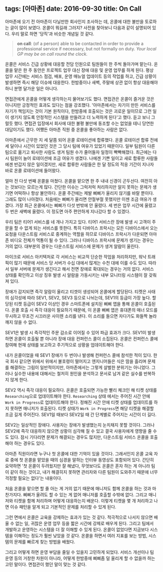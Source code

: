 tags: [아마존]
date: 2016-09-30
title: On Call
---
아마존에 오기 전 아마존이 다닐만한 회사인지 조사하는 데, 온콜에 대한 불만을 토로하는 글이 많이 보였다. 온콜이 뭐길래 그러지? 사전을 찾아보니 다음과 같이 설명되어 있다. 우리 말로 하면 '당직'과 비슷한 개념일 것 같다.

<!--more-->
> **on call**: (of a person) able to be contacted in order to provide a professional service if necessary, but not formally on duty. *Your local GP may be on call round the clock.*

온콜은 서비스 긴급 상황에 대응할 전담 인원으로 팀원들이 한 주씩 돌아가며 맡는다. 온콜을 맡은 한 주 동안은 프로젝트 업무 대신 장애 대응 및 운영 업무를 하게 된다. 평상 업무 시간에는 서비스 점검, 배포, 운영 매뉴얼 업데이트 등의 작업를 하고, 긴급 상황이 발생하면 즉시 해당 이슈에 대응한다. 한밤중이나 새벽, 주말에 상관 없이 항상 대응해야 하니 분명 달가운 일은 아니다.

면접관에게 온콜을 어떻게 생각하는지 물어보기도 했다. 면접관은 온콜이 즐거운 것은 아니지만 긍정적인 효과도 있다는 점을 강조했다. '아마존에서는 자기이 만든 서비스를 자기가 책임지는 것이 기본 원칙이다, 한밤중에 호출되는 것은 괴로운 일이므로 그런 일이 생기지 않도록 안정적인 시스템을 만들려고 더 노력하게 된다'고 했다. 듣고 보니 그럴듯 했다. 면접관 입장에서 회사에 대한 불평 불만에 동조할 수는 없었을 테니 당연한 대답이기도 했다. 어쨌든 아마존 직원 중 온콜을 좋아하는 사람은 없다.

아마존에서 근무한 지 세 달쯤 되어 온콜 로테이션에 합류했다. 온콜 로테이션 합류 전에 세 달이나 시간이 있었던 것은 그 당시 팀에 여유가 있었기 때문이다. 일부 팀원이 다른 팀으로 옮기고 퇴사한 사람도 생겨 팀원 수가 줄어들자 일정이 빡빡해졌다. 최근에는 다시 팀원이 늘어 로테이션에 조금 여유가 생겼다. 나에겐 기쁜 일이고 새로 합류한 사람들에겐 반갑지 않은 일이겠지만, 새로 합류한 사람들은 한 달 정도의 적응 기간이 지나자 바로 온콜 로테이션에 들어왔다.

얼마 전 다섯 번째 온콜을 마쳤다. 온콜을 맡으면 한 주 내내 신경이 곤두선다. 여전히 아는 것보다는 모르는게 많다. 간단한 이슈는 그럭저럭 처리하지만 알지 못하는 문제가 생기면 어떡하나 항상 불안하다. 온콜 주간에는 제발 삐삐가 울리지 않기를 바랄 뿐이다. 그래도 많이 나아졌다. 처음에는 삐삐가 울리면 안절부절 못했지만 이젠 조금 여유가 생겼다. 가장 최근 온콜에서는 삐삐가 다섯 번밖에 안 울렸다. 세 번은 업무 시간에 울렸고 두 번은 새벽에 울렸다. 이 정도면 아주 편안하게 지나갔다 할 수 있겠다.

우리 팀은 티어1 서비스를 네 개나 가지고 있다. 티어1 서비스란 장애 발생 시 고객이 주문을 할 수 없게 되는 서비스를 뜻한다. 특히 디바이스 프락시는 모든 디바이스에서 오는 요청을 다운스트림 서비스로 중계하는 역할을 하므로 디바이스 프락시가 다운되면 아마존 비디오 전체가 먹통이 될 수 있다. 그러나 디바이스 프락시에 문제가 생기는 경우는 거의 없다. 대부분의 경우는 다운스트림 서비스에 문제가 생겨 알람이 울린다.

마이크로 서비스 아키텍처로 각 서비스는 비교적 단순한 작업을 처리하지만, 워낙 트래픽이 많기 때문에 서비스 당 서버가 수십 대에서 많게는 수천 대에 이를 수도 있다. 따라서 일부 서버에 문제가 생긴다고 해서 전면 장애로 확대되는 경우는 거의 없다. 서비스 상태를 확인하고 이상 징후 발생 시 알람을 가동시키는 내부 모니터링 시스템이 잘 갖춰져 있다.

장애가 감지되면 즉각 알람이 울리고 티겟이 생성되어 온콜에게 할당된다. 티켓은 사태의 심각성에 따라 SEV1, SEV2, SEV3 등으로 나뉘는데, SEV1의 등급이 가장 높다. 할당된 티켓 등급이 SEV2 이상인 경우 스마트폰에 설치된 삐삐 앱을 통해 온콜이 호출된다. 온콜 호출 시 즉각 대응이 필요하기 때문에, 이 온콜 삐삐 앱은 휴대폰의 매너 모드를 무시하고 무조건 시끄러운 사이렌 소리를 낸다. 이 소리를 들으면 자다가도 화들짝 놀라 깨지 않을 수 없다.

SEV1은 발생 시 즉각적인 주문 감소로 이어질 수 있어 파급 효과가 크다. SEV1이 발생하면 온콜이 호출될 뿐 아니라 장애 대응 컨퍼런스 콜이 소집된다. 온콜은 컨퍼런스 콜에 참여해 현재 상태를 보고하고 주기적으로 상황을 업데이트해야 한다.

내가 온콜이었을 때 SEV1 장애가 두 번이나 발생해 컨퍼런스 콜에 참석한 적이 있다. 한국 회사 같으면 위에서 위에서 불호령이 떨어지고 엔지니어들은 식은 땀을 흘리며 문제를 해결하는 그림이 일반적이지만, 아마존에서는 그렇게 살벌한 분위기는 아니었다. 그러나 실수한 내용에 대해서는 철저히 원인을 분석하고 문서로 남겨 같은 실수를 반복하지 않게 한다.

SEV2 역시 즉각 대응이 필요하다. 온콜은 호출되면 가능한 빨리 체크인 해 티켓 상태를 `Researching`으로 업데이트해야 한다. `Researching` 상태 에서는 주어진 시간 안에 `Work in Progress`로 업데이트해야 한다. 정해진 시간 안에 티켓 상태를 업데이트를 하지 못하면 매니저가 호출된다. 티켓 상태가 `Work in Progress`면 해당 티켓을 해결할 조금 길게 주어진다. SEV1일 때보다 SEV2일 때 간 단계별로 주어지는 시간이 더 길다.

SEV2는 일상적인 장애다. 사용자는 장애가 발생했는지 눈치채지 못할 것이다. 그러나 SEV2에 즉각 대응하지 않으면 상황이 심각해 질 수 있고 결국 사용자에게 영향을 줄 수도 있다. 잠시 기다리면 문제가 해결되는 경우도 많지만, 다운스트림 서비스 온콜을 호출해야 하는 경우도 있다.

아마존 직원이라면 누구나 첫 온콜에 대한 기억이 있을 것이다. 그래서인지 온콜 교육 자료 중에 첫 온콜을 맡았을 때의 심경을 말하는 인터뷰 동영상도 포함되어 있다. 간단히 요약하면 '첫 온콜이 두려웠지만 잘 해냈다, 무엇보다도 온콜은 혼자 하는 게 아니라 팀이 같이 하는 것이고, 내가 해결히지 못하면 관리자와 다른 팀원이 도와주기 때문에 너무 걱정할 필요는 없다'는 내용이다.

처음 온콜을 맡으면 할 줄 아는 게 거의 없기 때문에 매니저도 함께 온콜을 하는 것과 마찬가지다. 삐삐가 울려도 할 수 있는 게 없어 매니저를 호출할 수밖에 없다. 그리고 매니저와 티켓을 함께 처리하며 어떻게 대응하는지 배운다. 이렇게 티켓을 몇 개 처리하고 나면 이슈 패턴을 알게 되고 기본적인 문제를 처리할 수 있게 된다.

그런 면에서 온콜은 교육을 강제하는 효과가 있는 것 같다. 적극적으로 나서지 않으면 배울 수 없는 일, 귀찮은 운영 업무 등을 짧은 시간에 강제로 배우게 된다. 그리고 팀에서 개발하고 운영하는 시스템을 더 잘 이해할 수 있게 된다. 온콜이 없었다면 지금보다 시스템을 이해하는 정도가 훨씬 낮았을 것 같다. 온콜을 하면서 여러 지표를 보는 방법, 시스템의 문제를 빠르게 찾는 방법을 배웠다.

그리고 어떻게 하면 운영 부담을 줄일 수 있을지 고민하게 되었다. 서비스 개선이나 팀 운영 등의 거창한 차원이 아니라, 어떻게 한밤중에 삐삐좀 덜 울리게 할 수 없을까 하는 고민 말이다. 면접관이 했던 말이 맞는 것 같다.

